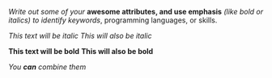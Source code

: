 _Write out some of your_ **awesome attributes, and use emphasis** *(like bold or italics) to identify keywords*, programming languages, or skills. 

*This text will be italic*
_This will also be italic_

**This text will be bold**
__This will also be bold__

_You **can** combine them_
